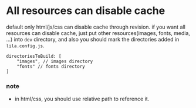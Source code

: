 # All resources can disable cache

default only html/js/css can disable cache through revision.
if you want all resources can disable cache, just put other resources(images, fonts, media, ...) into `dev` directory,
and also you should mark the directories added in `lila.config.js`.

```
directoriesToBuild: [
    "images", // images directory
    "fonts" // fonts directory
]
```

### note

* in html/css, you should use relative path to reference it.
